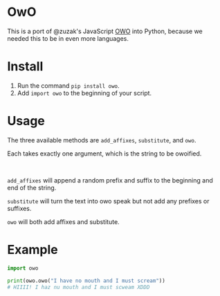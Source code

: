 # OwO

This is a port of @zuzak's JavaScript [OWO](https://github.com/zuzak/owo) into Python, because we needed this to be in even more languages.

# Install

1.  Run the command `pip install owo`.
2.  Add `import owo` to the beginning of your script.

# Usage

The three available methods are `add_affixes`, `substitute`, and `owo`.

Each takes exactly one argument, which is the string to be owoified.

<br/>

`add_affixes` will append a random prefix and suffix to the beginning and end of the string.

`substitute` will turn the text into owo speak but not add any prefixes or suffixes.

`owo` will both add affixes and substitute.

# Example

```python
import owo

print(owo.owo("I have no mouth and I must scream"))
# HIIII! I haz nu mouth and I must scweam XDDD
```

